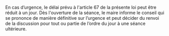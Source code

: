 En cas d’urgence, le délai prévu à l'article 67 de la présente loi peut être réduit à un jour. Dès l'ouverture de la séance, le maire informe le conseil qui se prononce de manière définitive sur l’urgence et peut décider du renvoi de la discussion pour tout ou partie de l’ordre du jour à une séance ultérieure.